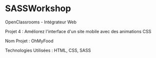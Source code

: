 # SASSWorkshop

OpenClassrooms - Intégrateur Web

Projet 4 : Améliorez l'interface d'un site mobile avec des animations CSS

Nom Projet : OhMyFood

Technologies Utilisées : HTML, CSS, SASS
